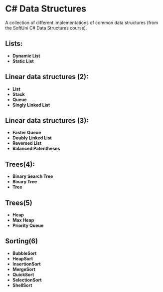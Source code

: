 # C# Data Structures
A collection of different implementations of common data structures (from the SoftUni C# Data Structures course).

## Lists:
- **Dynamic List**
- **Static List**

## Linear data structures (2):
- **List**
- **Stack**
- **Queue**
- **Singly Linked List**

## Linear data structures (3):
- **Faster Queue**
- **Doubly Linked List**
- **Reversed List**
- **Balanced Patentheses**

## Trees(4):
- **Binary Search Tree**
- **Binary Tree**
- **Tree**

## Trees(5)
- **Heap**
- **Max Heap**
- **Priority Queue**

## Sorting(6)
- **BubbleSort**
- **HeapSort**
- **InsertionSort**
- **MergeSort**
- **QuickSort**
- **SelectionSort**
- **ShellSort**

